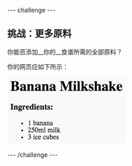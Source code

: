 --- challenge ---
## 挑战：更多原料
你能否添加__你的__食谱所需的全部原料？

你的网页应如下所示：

![screenshot](images/recipe-more-ingredients.png)




--- /challenge ---